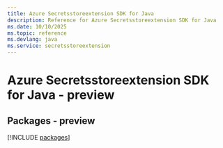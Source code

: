 ```yaml
---
title: Azure Secretsstoreextension SDK for Java
description: Reference for Azure Secretsstoreextension SDK for Java
ms.date: 10/10/2025
ms.topic: reference
ms.devlang: java
ms.service: secretsstoreextension
---
```

# Azure Secretsstoreextension SDK for Java - preview
## Packages - preview
[!INCLUDE [packages](secretsstoreextension-index.md)]